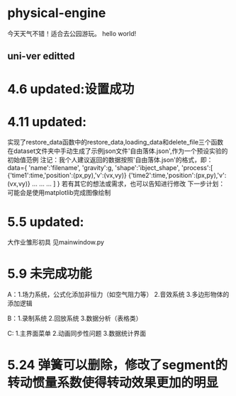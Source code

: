 # physical-engine

今天天气不错！适合去公园游玩。
hello world!

## uni-ver editted

# 4.6 updated:设置成功

# 4.11 updated:

实现了restore_data函数中的restore_data,loading_data和delete_file三个函数
在dataset文件夹中手动生成了示例json文件'自由落体.json',作为一个预设实验的初始值范例
注记：我个人建议返回的数据按照'自由落体.json'的格式，即：
data={
    'name':'filename',
    'gravity':g,
    'shape':'ibject_shape',
    'process':[
        {'time1':time,'position':(px,py),'v':(vx,vy)}
        {'time2':time,'position':(px,py),'v':(vx,vy)}
        …
        …
        …
    ]
}
若有其它的想法或需求，也可以告知进行修改
下一步计划：可能会是使用matplotlib完成图像绘制


# 5.5 updated:

大作业雏形初具
见mainwindow.py


# 5.9 未完成功能

A：1.场力系统，公式化添加非恒力（如空气阻力等）
   2.音效系统
   3.多边形物体的添加逻辑
   
B：1.录制系统
   2.回放系统
   3.数据分析（表格类）

C: 1.主界面菜单
   2.动画同步性问题
   3.数据统计界面

# 5.24 弹簧可以删除，修改了segment的转动惯量系数使得转动效果更加的明显

